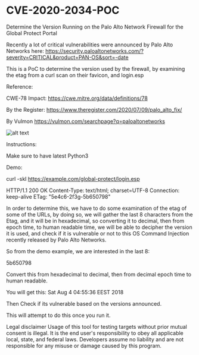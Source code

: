 # CVE-2020-2034-POC
Determine the Version Running on the Palo Alto Network Firewall for the Global Protect Portal

Recently a lot of critical vulnerabilities were announced by Palo Alto Networks here:
https://security.paloaltonetworks.com/?severity=CRITICAL&product=PAN-OS&sort=-date

This is a PoC to determine the version used by the firewall, by examining the etag from a curl scan on their favicon, and login.esp

Reference:

CWE-78 Impact:
https://cwe.mitre.org/data/definitions/78

By the Register:
https://www.theregister.com/2020/07/09/palo_alto_fix/

 By Vulmon
https://vulmon.com/searchpage?q=paloaltonetworks

![alt text](https://avatars1.githubusercontent.com/u/39441336?s=280&v=4)

Instructions:

Make sure to have latest Python3




Demo:

curl -skI https://example.com/global-protect/login.esp

HTTP/1.1 200 OK
Content-Type: text/html; charset=UTF-8
Connection: keep-alive
ETag: "5e4c6-2f3g-5b650798"

In order to determine this, we have to do some examination of the etag of some of the URLs, by doing so, we will gather the last 8 characters from the Etag, and it will be in hexadecimal, so converting it to decimal, then from epoch time, to human readable time, we will be able to decipher the version it is used, and check if it is vulnerable or not to this OS Command Injection recently released by Palo Alto Networks.

So from the demo example, we are interested in the last 8:

5b650798

Convert this from hexadecimal to decimal, then from decimal epoch time to human readable.

You will get this:
Sat Aug  4 04:55:36 EEST 2018

Then Check if its vulnerable based on the versions announced.

This will attempt to do this once you run it.


Legal disclaimer
Usage of this tool for testing targets without prior mutual consent is illegal. It is the end user's responsibility to obey all applicable local, state, and federal laws. Developers assume no liability and are not responsible for any misuse or damage caused by this program.
